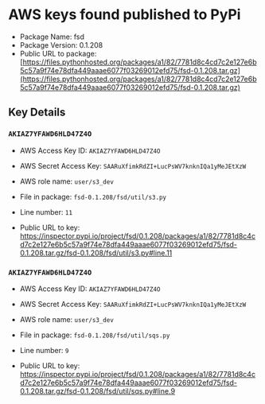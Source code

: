 # AWS keys found published to PyPi

* Package Name: fsd
* Package Version: 0.1.208
* Public URL to package: [https://files.pythonhosted.org/packages/a1/82/7781d8c4cd7c2e127e6b5c57a9f74e78dfa449aaae6077f03269012efd75/fsd-0.1.208.tar.gz](https://files.pythonhosted.org/packages/a1/82/7781d8c4cd7c2e127e6b5c57a9f74e78dfa449aaae6077f03269012efd75/fsd-0.1.208.tar.gz)

## Key Details

### `AKIAZ7YFAWD6HLD47Z4O`

* AWS Access Key ID: `AKIAZ7YFAWD6HLD47Z4O`
* AWS Secret Access Key: `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` 
* AWS role name: `user/s3_dev`
* File in package: `fsd-0.1.208/fsd/util/s3.py`
* Line number: `11`

* Public URL to key: https://inspector.pypi.io/project/fsd/0.1.208/packages/a1/82/7781d8c4cd7c2e127e6b5c57a9f74e78dfa449aaae6077f03269012efd75/fsd-0.1.208.tar.gz/fsd-0.1.208/fsd/util/s3.py#line.11



### `AKIAZ7YFAWD6HLD47Z4O`

* AWS Access Key ID: `AKIAZ7YFAWD6HLD47Z4O`
* AWS Secret Access Key: `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` 
* AWS role name: `user/s3_dev`
* File in package: `fsd-0.1.208/fsd/util/sqs.py`
* Line number: `9`

* Public URL to key: https://inspector.pypi.io/project/fsd/0.1.208/packages/a1/82/7781d8c4cd7c2e127e6b5c57a9f74e78dfa449aaae6077f03269012efd75/fsd-0.1.208.tar.gz/fsd-0.1.208/fsd/util/sqs.py#line.9


